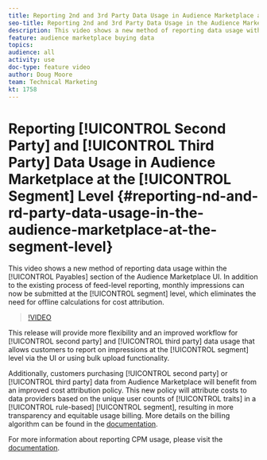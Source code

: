 ```yaml
---
title: Reporting 2nd and 3rd Party Data Usage in Audience Marketplace at the Segment Level
seo-title: Reporting 2nd and 3rd Party Data Usage in the Audience Marketplace at the Segment Level
description: This video shows a new method of reporting data usage within the Payables section of the Audience Marketplace UI. In addition to the existing process of feed-level reporting, monthly impressions can now be submitted at the segment level, which eliminates the need for offline calculations for cost attribution.
feature: audience marketplace buying data
topics: 
audience: all
activity: use
doc-type: feature video
author: Doug Moore
team: Technical Marketing
kt: 1758
---
```


# Reporting [!UICONTROL Second Party] and [!UICONTROL Third Party] Data Usage in Audience Marketplace at the [!UICONTROL Segment] Level {#reporting-nd-and-rd-party-data-usage-in-the-audience-marketplace-at-the-segment-level}

This video shows a new method of reporting data usage within the [!UICONTROL Payables] section of the Audience Marketplace UI. In addition to the existing process of feed-level reporting, monthly impressions can now be submitted at the [!UICONTROL segment] level, which eliminates the need for offline calculations for cost attribution.

>[!VIDEO](https://video.tv.adobe.com/v/25522/?quality=12)

This release will provide more flexibility and an improved workflow for [!UICONTROL second party] and [!UICONTROL third party] data usage that allows customers to report on impressions at the [!UICONTROL segment] level via the UI or using bulk upload functionality.

Additionally, customers purchasing [!UICONTROL second party] or [!UICONTROL third party] data from Audience Marketplace will benefit from an improved cost attribution policy. This new policy will attribute costs to data providers based on the unique user counts of [!UICONTROL traits] in a [!UICONTROL rule-based] [!UICONTROL segment], resulting in more transparency and equitable usage billing. More details on the billing algorithm can be found in the [documentation](https://experiencecloud.adobe.com/resources/help/en_US/aam/marketplace_cpm_billing.html).

For more information about reporting CPM usage, please visit the [documentation](https://experiencecloud.adobe.com/resources/help/en_US/aam/t_marketplace_report_cpm_usage.html).